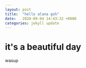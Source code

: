 ```yaml
---
layout: post
title:  "hello alana goh"
date:   2020-09-04 14:43:32 +0800
categories: jekyll update
---
```

# it's a beautiful day
wasup
